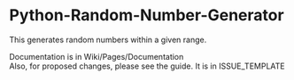 # Python-Random-Number-Generator
This generates random numbers within a given range.

Documentation is in Wiki/Pages/Documentation  
Also, for proposed changes, please see the guide. It is in ISSUE_TEMPLATE
